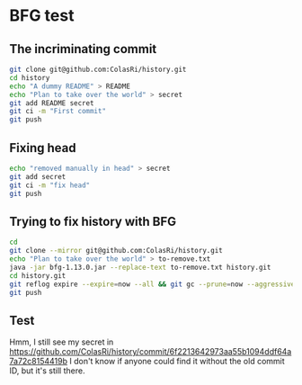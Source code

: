 # BFG test

## The incriminating commit

```bash
git clone git@github.com:ColasRi/history.git
cd history
echo "A dummy README" > README
echo "Plan to take over the world" > secret
git add README secret 
git ci -m "First commit"
git push
```

## Fixing head

```bash
echo "removed manually in head" > secret 
git add secret 
git ci -m "fix head"
git push
```

## Trying to fix history with BFG

```bash
cd
git clone --mirror git@github.com:ColasRi/history.git
echo "Plan to take over the world" > to-remove.txt 
java -jar bfg-1.13.0.jar --replace-text to-remove.txt history.git
cd history.git
git reflog expire --expire=now --all && git gc --prune=now --aggressive
git push
```

## Test

Hmm, I still see my secret in https://github.com/ColasRi/history/commit/6f2213642973aa55b1094ddf64a7a72c8154419b
I don't know if anyone could find it without the old commit ID, but it's still there.
